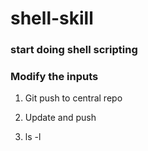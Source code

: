 # shell-skill

### start doing shell scripting
### Modify the inputs

1. Git push to central repo

2. Update and push
3. ls -l